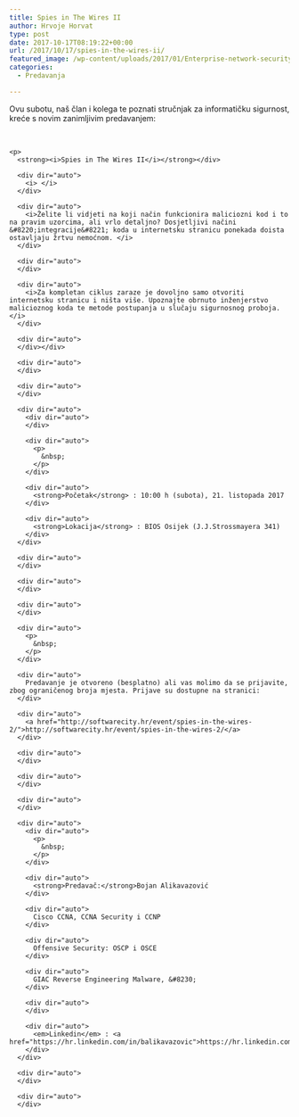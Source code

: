 ```yaml
---
title: Spies in The Wires II
author: Hrvoje Horvat
type: post
date: 2017-10-17T08:19:22+00:00
url: /2017/10/17/spies-in-the-wires-ii/
featured_image: /wp-content/uploads/2017/01/Enterprise-network-security1.jpg
categories:
  - Predavanja

---
```

<div dir="auto">
  Ovu subotu, naš član i kolega te poznati stručnjak za informatičku sigurnost, kreće s novim zanimljivim predavanjem:
</div>

<div dir="auto">
</div>

<div dir="auto">
</div>

<div dir="auto">
</div>

<div dir="auto">
</div>

<div dir="auto">
</div>

<div dir="auto">
  <div dir="auto">
  </div>
  
  <div dir="auto">
    <p>
      &nbsp;
    </p>
    
    <p>
      <strong><i>Spies in The Wires II</i></strong></div> 
      
      <div dir="auto">
        <i> </i>
      </div>
      
      <div dir="auto">
        <i>Želite li vidjeti na koji način funkcionira maliciozni kod i to na pravim uzorcima, ali vrlo detaljno? Dosjetljivi načini &#8220;integracije&#8221; koda u internetsku stranicu ponekada doista ostavljaju žrtvu nemoćnom. </i>
      </div>
      
      <div dir="auto">
      </div>
      
      <div dir="auto">
        <i>Za kompletan ciklus zaraze je dovoljno samo otvoriti internetsku stranicu i ništa više. Upoznajte obrnuto inženjerstvo malicioznog koda te metode postupanja u slučaju sigurnosnog proboja.</i>
      </div>
      
      <div dir="auto">
      </div></div> 
      
      <div dir="auto">
      </div>
      
      <div dir="auto">
      </div>
      
      <div dir="auto">
        <div dir="auto">
        </div>
        
        <div dir="auto">
          <p>
            &nbsp;
          </p>
        </div>
        
        <div dir="auto">
          <strong>Početak</strong> : 10:00 h (subota), 21. listopada 2017
        </div>
        
        <div dir="auto">
          <strong>Lokacija</strong> : BIOS Osijek (J.J.Strossmayera 341)
        </div>
      </div>
      
      <div dir="auto">
      </div>
      
      <div dir="auto">
      </div>
      
      <div dir="auto">
      </div>
      
      <div dir="auto">
        <p>
          &nbsp;
        </p>
      </div>
      
      <div dir="auto">
        Predavanje je otvoreno (besplatno) ali vas molimo da se prijavite, zbog ograničenog broja mjesta. Prijave su dostupne na stranici:
      </div>
      
      <div dir="auto">
        <a href="http://softwarecity.hr/event/spies-in-the-wires-2/">http://softwarecity.hr/event/spies-in-the-wires-2/</a>
      </div>
      
      <div dir="auto">
      </div>
      
      <div dir="auto">
      </div>
      
      <div dir="auto">
      </div>
      
      <div dir="auto">
        <div dir="auto">
          <p>
            &nbsp;
          </p>
        </div>
        
        <div dir="auto">
          <strong>Predavač:</strong>Bojan Alikavazović
        </div>
        
        <div dir="auto">
          Cisco CCNA, CCNA Security i CCNP
        </div>
        
        <div dir="auto">
          Offensive Security: OSCP i OSCE
        </div>
        
        <div dir="auto">
          GIAC Reverse Engineering Malware, &#8230;
        </div>
        
        <div dir="auto">
        </div>
        
        <div dir="auto">
          <em>Linkedin</em> : <a href="https://hr.linkedin.com/in/balikavazovic">https://hr.linkedin.com/in/balikavazovic</a>
        </div>
      </div>
      
      <div dir="auto">
      </div>
      
      <div dir="auto">
      </div>